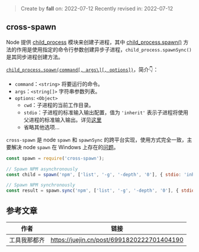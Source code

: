 > Create by **fall** on: 2022-07-12
> Recently revised in: 2022-07-12

## cross-spawn

Node 提供 [child_process](http://nodejs.cn/api/child_process.html) 模块来创建子进程，其中 [child_process.spawn()](http://nodejs.cn/api/child_process.html#child_process_child_process_spawn_command_args_options) 方法的作用是使用指定的命令行参数创建异步子进程，`child_process.spawnSync()` 是其同步进程创建方法。

[`child_process.spawn(command[, args\][, options])`](http://nodejs.cn/api/child_process.html#child_process_options_stdio)，简介👇：

- `command`：`<string>` 将要运行的命令。
- `args`：`<string[]>` 字符串参数列表。
- `options`: `<Object>`
  - `cwd`：子进程的当前工作目录。
  - `stdio`：子进程的标准输入输出配置，值为 `'inherit'` 表示子进程将使用父进程的标准输入输出。详见[这里](https://link.juejin.cn?target=http%3A%2F%2Fnodejs.cn%2Fapi%2Fchild_process%2Foptions_stdio.html)
  - 省略其他选项...

`cross-spawn` 是 node `spawn` 和 `spawnSync` 的跨平台实现，使用方式完全一致，主要解决 node `spawn` 在 Windows 上存在的[问题](https://link.juejin.cn?target=https%3A%2F%2Fgithub.com%2Fmoxystudio%2Fnode-cross-spawn%23why)。

```js
const spawn = require('cross-spawn');

// Spawn NPM asynchronously
const child = spawn('npm', ['list', '-g', '-depth', '0'], { stdio: 'inherit' });

// Spawn NPM synchronously
const result = spawn.sync('npm', ['list', '-g', '-depth', '0'], { stdio: 'inherit' });
```

## 参考文章

| 作者         | 链接                                       |
| ------------ | ------------------------------------------ |
| 工具我那都齐 | https://juejin.cn/post/6991820222701404190 |


